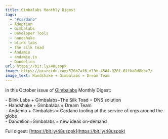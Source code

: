 ```yaml
---
title: Gimbalabs Monthly Digest
tags:
  - "#cardano"
  - Adoption
  - Gimbalabs
  - Developer Tools
  - handshake
  - blink labs
  - the silk toad
  - Andamio
  - andamio.io
  - Dandelion
url: https://bit.ly/48usppk
image: https://ucarecdn.com/570b7af6-d13e-4584-926f-61fba0d8bbc7/
image_text: Handshake + Gimbalabs = Dream Team
---
```


In this October issue of [Gimbalabs](https://gimbalabs.com/) Monthly Digest:

\- Blink Labs + Gimbalabs+The Silk Toad = DNS solution  
\- Handshake + Gimbalabs = Dream Team  
\- Andamio + Gimbalabs = Cardano tooling at the service of orgs around the globe  
\- Dandelion+Gimbalabs = new ideas on-demand

Full digest: [https://bit.ly/48usppk](https://bit.ly/48usppk)
